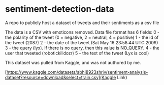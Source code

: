 # sentiment-detection-data
A repo to publicly host a dataset of tweets and their sentiments as a csv file

The data is a CSV with emoticons removed. Data file format has 6 fields:
0 - the polarity of the tweet (0 = negative, 2 = neutral, 4 = positive)
1 - the id of the tweet (2087)
2 - the date of the tweet (Sat May 16 23:58:44 UTC 2009)
3 - the query (lyx). If there is no query, then this value is NO_QUERY.
4 - the user that tweeted (robotickilldozr)
5 - the text of the tweet (Lyx is cool)

This dataset was pulled from Kaggle, and was not authored by me. 

[https://www.kaggle.com/datasets/abhi8923shriv/sentiment-analysis-dataset?resource=download&select=train.csv](Kaggle Link)
